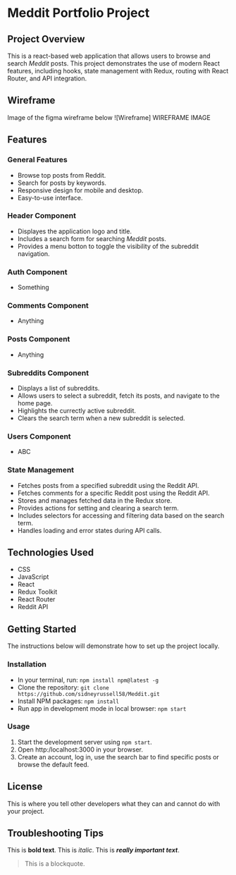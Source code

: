 # Meddit Portfolio Project

## Project Overview
This is a react-based web application that allows users to browse and search *Meddit* posts. This project demonstrates the use of modern React features, including hooks, state management with Redux, routing with React Router, and API integration.

## Wireframe
Image of the figma wireframe below
![Wireframe] WIREFRAME IMAGE

## Features
### General Features
- Browse top posts from Reddit.
- Search for posts by keywords.
- Responsive design for mobile and desktop.
- Easy-to-use interface.

### Header Component
 - Displayes the application logo and title.
 - Includes a search form for searching *Meddit* posts.
 - Provides a menu botton to toggle the visibility of the subreddit navigation.

### Auth Component
- Something 

### Comments Component
- Anything

### Posts Component
- Anything

### Subreddits Component
- Displays a list of subreddits.
- Allows users to select a subreddit, fetch its posts, and navigate to the home page.
- Highlights the currectly active subreddit.
- Clears the search term when a new subreddit is selected.

### Users Component
- ABC

### State Management
- Fetches posts from a specified subreddit using the Reddit API.
- Fetches comments for a specific Reddit post using the Reddit API.
- Stores and manages fetched data in the Redux store.
- Provides actions for setting and clearing a search term.
- Includes selectors for accessing and filtering data based on the search term.
- Handles loading and error states during API calls.

## Technologies Used
- CSS
- JavaScript
- React
- Redux Toolkit
- React Router
- Reddit API

## Getting Started
The instructions below will demonstrate how to set up the project locally.

### Installation
- In your terminal, run:
`npm install npm@latest -g`
- Clone the repository:
`git clone https://github.com/sidneyrussell58/Meddit.git`
- Install NPM packages:
`npm install`
- Run app in development mode in local browser:
`npm start`

### Usage
1. Start the development server using `npm start`.
2. Open http:/localhost:3000 in your browser.
3. Create an account, log in, use the search bar to find specific posts or browse the default feed.

## License
This is where you tell other developers what they can and cannot do with your project.

## Troubleshooting Tips
This is **bold text**.
This is *italic*.
This is ***really important text***.
> This is a blockquote.